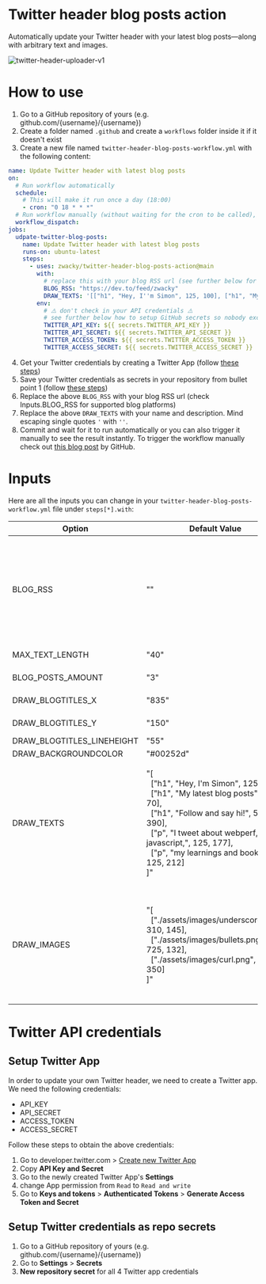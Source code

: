 # Twitter header blog posts action

Automatically update your Twitter header with your latest blog posts—along with arbitrary text and images.

![twitter-header-uploader-v1](https://user-images.githubusercontent.com/1093032/143890106-3bd64985-c962-49f1-8dbf-014a53971fae.png)

# How to use

1. Go to a GitHub repository of yours (e.g. github.com/{username}/{username})
2. Create a folder named `.github` and create a `workflows` folder inside it if it doesn't exist
3. Create a new file named `twitter-header-blog-posts-workflow.yml` with the following content:

```yml
name: Update Twitter header with latest blog posts
on:
  # Run workflow automatically
  schedule:
    # This will make it run once a day (18:00)
    - cron: "0 18 * * *"
  # Run workflow manually (without waiting for the cron to be called), through the Github Actions Workflow page directly
  workflow_dispatch:
jobs:
  udpate-twitter-blog-posts:
    name: Update Twitter header with latest blog posts
    runs-on: ubuntu-latest
    steps:
      - uses: zwacky/twitter-header-blog-posts-action@main
        with:
          # replace this with your blog RSS url (see further below for supported blog platforms)
          BLOG_RSS: "https://dev.to/feed/zwacky"
          DRAW_TEXTS: '[["h1", "Hey, I''m Simon", 125, 100], ["h1", "My latest blog posts", 835, 70], ["h1", "Follow   and say hi!", 545, 390], ["p", "I tweet about webperf, javascript,", 125, 177], ["p", "my learnings and books.", 125, 212]]'
        env:
          # ⚠️ don't check in your API credentials ⚠️
          # see further below how to setup GitHub secrets so nobody except you can see them
          TWITTER_API_KEY: ${{ secrets.TWITTER_API_KEY }}
          TWITTER_API_SECRET: ${{ secrets.TWITTER_API_SECRET }}
          TWITTER_ACCESS_TOKEN: ${{ secrets.TWITTER_ACCESS_TOKEN }}
          TWITTER_ACCESS_SECRET: ${{ secrets.TWITTER_ACCESS_SECRET }}
```

4. Get your Twitter credentials by creating a Twitter App (follow [these steps](#setup-twitter-app))
5. Save your Twitter credentials as secrets in your repository from bullet point 1 (follow [these steps](#setup-twitter-credentials-as-repo-secrets))
6. Replace the above `BLOG_RSS` with your blog RSS url (check Inputs.BLOG_RSS for supported blog platforms)
7. Replace the above `DRAW_TEXTS` with your name and description. Mind escaping single quotes `'` with `''`.
8. Commit and wait for it to run automatically or you can also trigger it manually to see the result instantly. To trigger the workflow manually check out [this blog post](https://github.blog/changelog/2020-07-06-github-actions-manual-triggers-with-workflow_dispatch/) by GitHub.

# Inputs

Here are all the inputs you can change in your `twitter-header-blog-posts-workflow.yml` file under `steps[*].with`:

| Option | Default Value | Description | Required |
|--------|--------|--------|--------|
| BLOG_RSS | "" | Your blog RSS url.<br><br>Supported blog platforms with example:<br><br><ul><li>Dev.to: https://dev.to/feed/zwacky</li><li>Medium: https://medium.com/feed/@zwacky</li><li>Hashnode: https://zwacky.hashnode.dev/rss.xml</li></ul> | Yes |
| MAX_TEXT_LENGTH | "40" | Max length of blog post title before it gets cut off with an ellipsis (...) | No |
| BLOG_POSTS_AMOUNT | "3" | How many latest blog post titles are drawn | No |
| DRAW_BLOGTITLES_X | "835" | X coordinate where blog post titles are drawn | No |
| DRAW_BLOGTITLES_Y | "150" | Y coordinate where blog post titles are drawn | No |
| DRAW_BLOGTITLES_LINEHEIGHT | "55" | Height in pixel for each blog post title | No |
| DRAW_BACKGROUNDCOLOR | "#00252d" | Background color of banner | No |
| DRAW_TEXTS | "[<br>&nbsp;&nbsp;["h1", "Hey, I'm Simon", 125, 100],<br>&nbsp;&nbsp;["h1", "My latest blog posts", 835, 70],<br>&nbsp;&nbsp;["h1", "Follow   and say hi!", 545, 390],<br>&nbsp;&nbsp;["p", "I tweet about webperf, javascript,", 125, 177],<br>&nbsp;&nbsp;["p", "my learnings and books.", 125, 212]<br>]" | Text elements that are drawn onto the banner. Needs to be a valid JSON.<br><br>Format: `[ [ font_type, text, x, y ], ... ]`<br><br><ul><li>`font_type`: "h1" for heading, "p" for paragraph</li><li>`text`: Any text</li><li>`x`: X coordinate on banner</li><li>`y`: Y coordinate on banner</li></ul> | No |
| DRAW_IMAGES | "[<br>&nbsp;&nbsp;["./assets/images/underscore.png", 310, 145],<br>&nbsp;&nbsp;["./assets/images/bullets.png", 725, 132],<br>&nbsp;&nbsp;["./assets/images/curl.png", 505, 350]<br>]" | Image elements that are drawn onto the banner. Needs to be a valid JSON.<br><br>Format: `[ [ source, x, y ], ... ]`<br><br><ul><li>`source`: Source of any image. Sources starting with "./" point so [GitHub Action repo's /dist folder](https://github.com/zwacky/twitter-header-blog-posts-action/tree/main/dist)</li><li>`x`: Y coordinate on banner</li><li>`y`: Y coordinate on banner</li></ul> | No |

# Twitter API credentials

## Setup Twitter App

In order to update your own Twitter header, we need to create a Twitter app. We need the following credentials:
- API_KEY
- API_SECRET
- ACCESS_TOKEN
- ACCESS_SECRET

Follow these steps to obtain the above credentials:

1. Go to developer.twitter.com > [Create new Twitter App](https://developer.twitter.com/en/portal/apps/new)
2. Copy **API Key and Secret**
3. Go to the newly created Twitter App's **Settings**
4. change App permission from `Read` to `Read and write`
5. Go to **Keys and tokens** > **Authenticated Tokens** > **Generate Access Token and Secret**

## Setup Twitter credentials as repo secrets

1. Go to a GitHub repository of yours (e.g. github.com/{username}/{username})
2. Go to **Settings** > **Secrets**
3. **New repository secret** for all 4 Twitter app credentials
